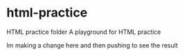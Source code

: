 # html-practice
HTML practice folder
A playground for HTML practice
 
 Im making a change here and then pushing to see the result
 